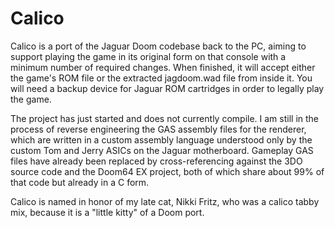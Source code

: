 # Calico
Calico is a port of the Jaguar Doom codebase back to the PC, aiming to support playing the game in its original form on that 
console with a minimum number of required changes. When finished, it will accept either the game's ROM file or the extracted 
jagdoom.wad file from inside it. You will need a backup device for Jaguar ROM cartridges in order to legally play the game.

The project has just started and does not currently compile. I am still in the process of reverse engineering the GAS assembly files
for the renderer, which are written in a custom assembly language understood only by the custom Tom and Jerry ASICs on the Jaguar 
motherboard. Gameplay GAS files have already been replaced by cross-referencing against the 3DO source code and the Doom64 EX 
project, both of which share about 99% of that code but already in a C form.

Calico is named in honor of my late cat, Nikki Fritz, who was a calico tabby mix, because it is a "little kitty" of a Doom port.
